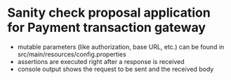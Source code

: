 # Sanity check proposal application for Payment transaction gateway
* mutable parameters (like authorization, base URL, etc.) can be found in src/main/resources/config.properties
* assertions are executed right after a response is received
* console output shows the request to be sent and the received body